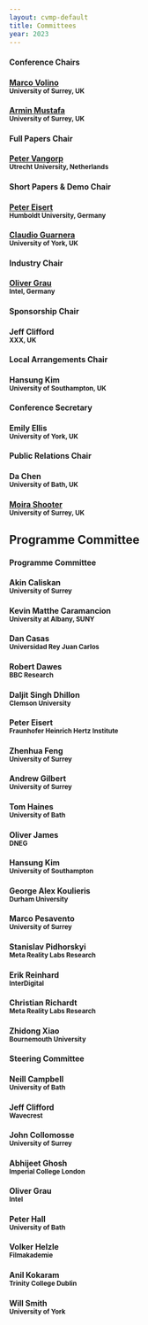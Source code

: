 ```yaml
---
layout: cvmp-default
title: Committees
year: 2023
---
```


<div class="col-12 col-sm-12 col-lg-12">

<div class="col-8 col-sm-6 col-lg-4">
    <div class="panel panel-default">
        <div class="panel-heading">
            <h4 class="panel-title">Conference Chairs</h4>
        </div>
        <div class="panel-body">
            <h4><a href="https://marcovolino.github.io" target="_blank">Marco Volino</a><br><small>University of Surrey, UK</small></h4>
            <h4><a href="https://www.surrey.ac.uk/people/armin-mustafa" target="_blank">Armin Mustafa</a><br><small>University of Surrey, UK</small></h4>
        </div>
    </div>
</div>

<div class="clearfix visible-lg visible-md visible-sm"></div>

<div class="col-8 col-sm-6 col-lg-4">
    <div class="panel panel-default">
        <div class="panel-heading">
            <h4 class="panel-title">Full Papers Chair</h4>
        </div>
        <div class="panel-body">
            <h4><a href="http://www.pvangorp.be/" target="_blank">Peter Vangorp</a><br><small>Utrecht University, Netherlands</small></h4>
        </div>
    </div>
</div>

<div class="col-8 col-sm-6 col-lg-4">
    <div class="panel panel-default">
        <div class="panel-heading">
            <h4 class="panel-title">Short Papers &amp; Demo Chair</h4>
        </div>
        <div class="panel-body">
            <h4><a href="https://iphome.hhi.de/eisert/" target="_blank">Peter Eisert</a><br><small>Humboldt University, Germany</small></h4>
            <h4><a href="https://sites.google.com/view/giuseppe-claudio-guarnera" target="_blank">Claudio Guarnera</a><br><small>University of York, UK</small></h4>
        </div>
    </div>
</div>

<div class="col-8 col-sm-6 col-lg-4">
    <div class="panel panel-default">
        <div class="panel-heading">
            <h4 class="panel-title">Industry Chair</h4>
        </div>
        <div class="panel-body">
            <h4><a href="http://www.megalithic-visions.org/oliver/pmwiki.php?n=Main.HomePage" target="_blank">Oliver Grau</a><br><small>Intel, Germany</small></h4>
        </div>
    </div>
</div>

<div class="clearfix visible-lg visible-md visible-sm"></div>


<div class="col-8 col-sm-6 col-lg-4">
    <div class="panel panel-default">
        <div class="panel-heading">
            <h4 class="panel-title">Sponsorship Chair</h4>
        </div>
        <div class="panel-body">
            <h4>Jeff Clifford<br><small>XXX, UK</small></h4>
        </div>
    </div>
</div>



<div class="col-8 col-sm-6 col-lg-4">
    <div class="panel panel-default">
        <div class="panel-heading">
            <h4 class="panel-title">Local Arrangements Chair</h4>
        </div>
        <div class="panel-body">
            <h4>Hansung Kim<br><small>University of Southampton, UK</small></h4>
        </div>
    </div>
</div>

<div class="col-8 col-sm-6 col-lg-4">
    <div class="panel panel-default">
        <div class="panel-heading">
            <h4 class="panel-title">Conference Secretary</h4>
        </div>
        <div class="panel-body">
            <h4>Emily Ellis<br><small>University of York, UK</small></h4>
        </div>
    </div>
</div> 

<div class="col-8 col-sm-6 col-lg-4">
    <div class="panel panel-default">
        <div class="panel-heading">
            <h4 class="panel-title">Public Relations Chair</h4>
        </div>
        <div class="panel-body">
            <h4>Da Chen<br><small>University of Bath, UK</small></h4>
            <h4><a href="https://www.surrey.ac.uk/people/moira-shooter" target="_blank">Moira Shooter</a><br><small>University of Surrey, UK</small></h4>
        </div>
    </div>
</div>

</div>

<h2>Programme Committee</h2> 
<div class="col-12 col-sm-12 col-lg-12">
    <div class="panel panel-default">
        <div class="panel-heading">
            <h4 class="panel-title">Programme Committee</h4>
        </div>
        <div class="panel-body">
            <div class="col-4 col-sm-4 col-lg-4">
				<h4>Akin Caliskan<br><small>University of Surrey</small></h4>
				<h4>Kevin Matthe Caramancion<br><small>University at Albany, SUNY</small></h4>
				<h4>Dan Casas<br><small>Universidad Rey Juan Carlos</small></h4>
				<h4>Robert Dawes<br><small>BBC Research</small></h4>
				<h4>Daljit Singh Dhillon<br><small>Clemson University</small></h4>
				<h4>Peter Eisert<br><small>Fraunhofer Heinrich Hertz Institute</small></h4>
            </div>
            <div class="col-4 col-sm-4 col-lg-4">
				<h4>Zhenhua Feng<br><small>University of Surrey</small></h4>
				<h4>Andrew Gilbert<br><small>University of Surrey</small></h4>
				<h4>Tom Haines<br><small>University of Bath</small></h4>
				<h4>Oliver James<br><small>DNEG</small></h4>
				<h4>Hansung Kim<br><small>University of Southampton</small></h4>
				<h4>George Alex Koulieris<br><small>Durham University</small></h4>
            </div>
            <div class="col-4 col-sm-4 col-lg-4">
				<h4>Marco Pesavento<br><small>University of Surrey</small></h4>
				<h4>Stanislav Pidhorskyi<br><small>Meta Reality Labs Research</small></h4>
				<h4>Erik Reinhard<br><small>InterDigital</small></h4>
				<h4>Christian Richardt<br><small>Meta Reality Labs Research</small></h4>
				<h4>Zhidong Xiao<br><small>Bournemouth University</small></h4>
            </div>
        </div>
    </div>
</div>

<div class="col-12 col-sm-12 col-lg-12">
    <div class="panel panel-default">
        <div class="panel-heading">
            <h4 class="panel-title">Steering Committee</h4>
        </div>
        <div class="panel-body">
            <div class="col-4 col-sm-4 col-lg-4">
                <h4>Neill Campbell<br><small>University of Bath</small></h4>
                <h4>Jeff Clifford<br><small>Wavecrest</small></h4>
                <h4>John Collomosse<br><small>University of Surrey</small></h4>
            </div>
            <div class="col-4 col-sm-4 col-lg-4">
                <h4>Abhijeet Ghosh<br><small>Imperial College London</small></h4>
                <h4>Oliver Grau<br><small>Intel</small></h4>
                <h4>Peter Hall<br><small>University of Bath</small></h4>
            </div>
            <div class="col-4 col-sm-4 col-lg-4">
                <h4>Volker Helzle<br><small>Filmakademie</small></h4>
                <h4>Anil Kokaram<br><small>Trinity College Dublin</small></h4>
                <h4>Will Smith<br><small>University of York</small></h4>
            </div>
        </div>
    </div>
</div>
